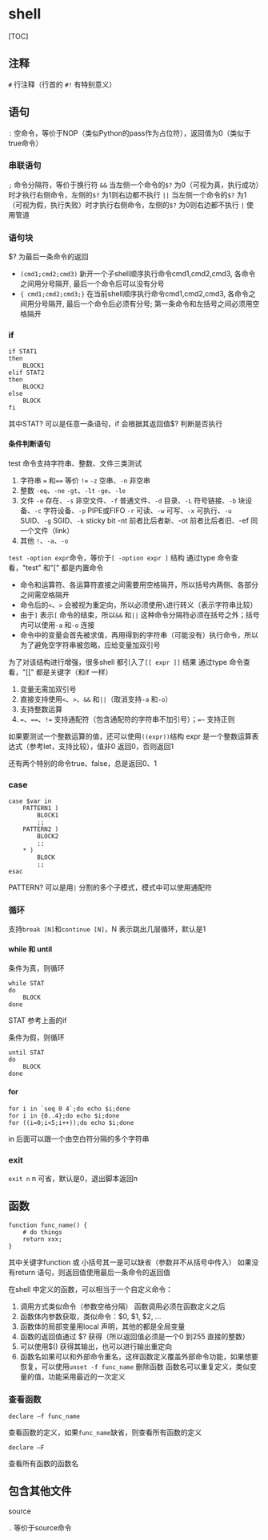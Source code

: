 # shell
[TOC]

## 注释
`#`		行注释（行首的 `#!` 有特别意义）

## 语句
`:`		空命令，等价于NOP（类似Python的pass作为占位符），返回值为0（类似于true命令）

### 串联语句
`;`		命令分隔符，等价于换行符
`&&`	当左侧一个命令的`$?` 为0（可视为真，执行成功）时才执行右侧命令，左侧的`$?` 为1则右边都不执行
`||`	当左侧一个命令的`$?` 为1（可视为假，执行失败）时才执行右侧命令，左侧的`$?` 为0则右边都不执行
`|`		使用管道

### 语句块
$? 为最后一条命令的返回
+ `(cmd1;cmd2;cmd3)`
新开一个子shell顺序执行命令cmd1,cmd2,cmd3, 各命令之间用分号隔开, 最后一个命令后可以没有分号
+ `{ cmd1;cmd2;cmd3;}`
在当前shell顺序执行命令cmd1,cmd2,cmd3, 各命令之间用分号隔开, 最后一个命令后必须有分号; 第一条命令和左括号之间必须用空格隔开

### if
```
if STAT1
then
	BLOCK1
elif STAT2
then
	BLOCK2
else
	BLOCK
fi
```
其中STAT? 可以是任意一条语句，if 会根据其返回值$? 判断是否执行

#### 条件判断语句
test 命令支持字符串、整数、文件三类测试
1. 字符串
`=` 和`==` 等价
`!=`
`-z` 空串、`-n` 非空串
1. 整数
`-eq`、`-ne`
`-gt`、`-lt`
`-ge`、`-le`
1. 文件
`-e` 存在、`-s` 非空文件、`-f` 普通文件、`-d` 目录、`-L` 符号链接、`-b` 块设备、`-c` 字符设备、`-p` PIPE或FIFO
`-r` 可读、`-w` 可写、`-x` 可执行、`-u` SUID、`-g` SGID、`-k` sticky bit
-nt 前者比后者新、-ot 前者比后者旧、-ef 同一个文件（link）
1. 其他
`!`、`-a`、`-o`

`test -option expr`命令，等价于`[ -option expr ]` 结构
通过type 命令查看，"test" 和"[" 都是内置命令
+ 命令和运算符、各运算符直接之间需要用空格隔开，所以括号内两侧、各部分之间需空格隔开
+ 命令后的`<`、`>` 会被视为重定向，所以必须使用`\`进行转义（表示字符串比较）
+ 由于`]` 表示`[` 命令的结束，所以`&&` 和`||` 这种命令分隔符必须在括号之外；括号内可以使用`-a` 和`-o` 连接
+ 命令中的变量会首先被求值，再用得到的字符串（可能没有）执行命令，所以为了避免空字符串被忽略，应给变量加双引号

为了对该结构进行增强，很多shell 都引入了`[[ expr ]]` 结果
通过type 命令查看，"[[" 都是关键字（和if 一样）
1. 变量无需加双引号
1. 直接支持使用`<`、`>`、`&&` 和`||`（取消支持`-a` 和`-o`）
1. 支持整数运算
1. `=`、`==`、`!=` 支持通配符（包含通配符的字符串不加引号）；`=~` 支持正则

如果要测试一个整数运算的值，还可以使用`((expr))`结构
expr 是一个整数运算表达式（参考let，支持比较），值非0 返回0，否则返回1

还有两个特别的命令true、false，总是返回0、1

### case
```
case $var in
	PATTERN1 )
		BLOCK1
		;;
	PATTERN2 )
		BLOCK2
		;;
	* )
		BLOCK
		;;
esac
```
PATTERN? 可以是用`|` 分割的多个子模式，模式中可以使用通配符

### 循环
支持`break [N]`和`continue [N]`，N 表示跳出几层循环，默认是1

#### while 和 until
条件为真，则循环
```
while STAT
do
	BLOCK
done
```
STAT 参考上面的if

条件为假，则循环
```
until STAT
do
	BLOCK
done
```


#### for
```
for i in `seq 0 4`;do echo $i;done
for i in {0..4};do echo $i;done
for ((i=0;i<5;i++));do echo $i;done
```
in 后面可以跟一个由空白符分隔的多个字符串

### exit
`exit n`
n 可省，默认是0，退出脚本返回n


## 函数
```
function func_name() {
	# do things
	return xxx;
}
```
其中关键字function 或 小括号其一是可以缺省（参数并不从括号中传入）
如果没有return 语句，则返回值使用最后一条命令的返回值

在shell 中定义的函数，可以相当于一个自定义命令：
1. 调用方式类似命令（参数空格分隔）
函数调用必须在函数定义之后
1. 函数体内参数获取，类似命令：$0, $1, $2, ...
1. 函数体的局部变量用local 声明，其他的都是全局变量
1. 函数的返回值通过 $? 获得（所以返回值必须是一个0 到255 直接的整数）
1. 可以使用$() 获得其输出，也可以进行输出重定向
1. 函数名如果可以和外部命令重名，这样函数定义覆盖外部命令功能，如果想要恢复，可以使用`unset -f func_name` 删除函数
函数名可以重复定义，类似变量的值，功能采用最近的一次定义

### 查看函数
```
declare –f func_name
```
查看函数的定义，如果`func_name`缺省，则查看所有函数的定义

```
declare –F
```
查看所有函数的函数名


## 包含其他文件
source

`.`		等价于source命令
